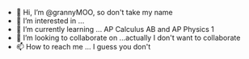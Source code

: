 - 👋 Hi, I’m @grannyMOO, so don't take my name
- 👀 I’m interested in ...
- 🌱 I’m currently learning ... AP Calculus AB and AP Physics 1
- 💞️ I’m looking to collaborate on ...actually I don't want to collaborate
- 📫 How to reach me ... I guess you don't

<!---
grannyMOO/grannyMOO is a ✨ special ✨ repository because its `README.md` (this file) appears on your GitHub profile.
You can click the Preview link to take a look at your changes.
--->
